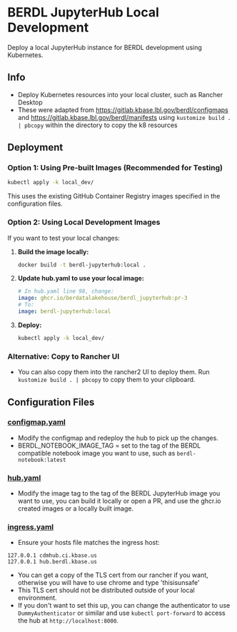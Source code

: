 # BERDL JupyterHub Local Development

Deploy a local JupyterHub instance for BERDL development using Kubernetes.

## Info
* Deploy Kubernetes resources into your local cluster, such as Rancher Desktop
* These were adapted from https://gitlab.kbase.lbl.gov/berdl/configmaps and https://gitlab.kbase.lbl.gov/berdl/manifests using `kustomize build . | pbcopy` within the directory to copy the k8 resources 

## Deployment

### Option 1: Using Pre-built Images (Recommended for Testing)

```bash
kubectl apply -k local_dev/
```

This uses the existing GitHub Container Registry images specified in the configuration files.

### Option 2: Using Local Development Images

If you want to test your local changes:

1. **Build the image locally:**
   ```bash
   docker build -t berdl-jupyterhub:local .
   ```

2. **Update hub.yaml to use your local image:**
   ```yaml
   # In hub.yaml line 98, change:
   image: ghcr.io/berdatalakehouse/berdl_jupyterhub:pr-3
   # To:
   image: berdl-jupyterhub:local
   ```

3. **Deploy:**
   ```bash
   kubectl apply -k local_dev/
   ```

### Alternative: Copy to Rancher UI
* You can also copy them into the rancher2 UI to deploy them. Run `kustomize build . | pbcopy` to copy them to your clipboard.

## Configuration Files

### [configmap.yaml](configmap.yaml)
* Modify the configmap and redeploy the hub to pick up the changes.
* BERDL_NOTEBOOK_IMAGE_TAG = set to the tag of the BERDL compatible notebook image you want to use, such as `berdl-notebook:latest`

### [hub.yaml](hub.yaml)
* Modify the image tag to the tag of the BERDL JupyterHub image you want to use, you can build it locally or open a PR, and use the ghcr.io created images or a locally built image.

### [ingress.yaml](ingress.yaml)
* Ensure your hosts file matches the ingress host:
```
127.0.0.1 cdmhub.ci.kbase.us
127.0.0.1 hub.berdl.kbase.us
```
* You can get a copy of the TLS cert from our rancher if you want, otherwise you will have to use chrome and type 'thisisunsafe'
* This TLS cert should not be distributed outside of your local environment.
* If you don't want to set this up, you can change the authenticator to use `DummyAuthenticator` or similar and use `kubectl port-forward` to access the hub at `http://localhost:8000`.